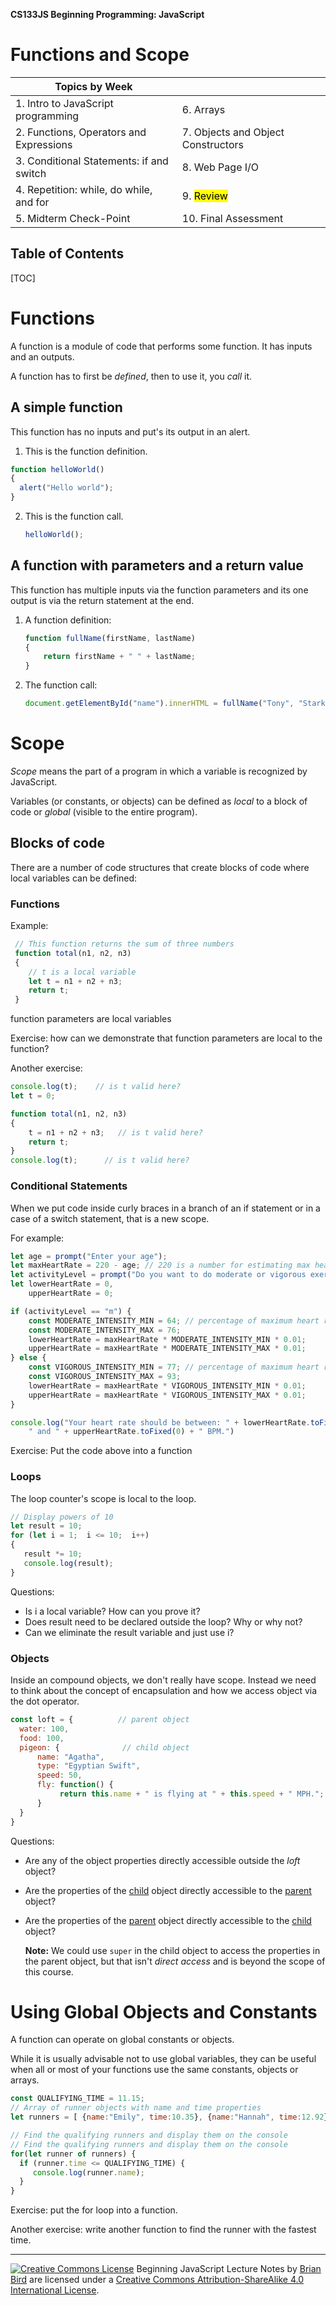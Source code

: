 **CS133JS Beginning Programming: JavaScript**

<h1>Functions and Scope</h1>


| Topics by Week                           |                                    |
| ---------------------------------------- | ---------------------------------- |
| 1. Intro to JavaScript programming       | 6. Arrays                          |
| 2. Functions, Operators and Expressions  | 7. Objects and Object Constructors |
| 3. Conditional Statements: if and switch | 8. Web Page I/O                    |
| 4. Repetition: while, do while, and for  | 9. <mark>Review</mark>             |
| 5. Midterm Check-Point                   | 10. Final Assessment               |


<h2>Table of Contents</h2>

[TOC]

# Functions

A function is a module of code that performs some function. It has inputs and an outputs. 

A function has to first be *defined*, then to use it, you *call* it.

## A simple function

This function has no inputs and put's its output in an alert. 

1. This is the function definition. 

```javascript
function helloWorld()
{
  alert("Hello world");
}
```

2. This is the function call. 

   ```javascript
   helloWorld();
   ```

## A function with parameters and a return value

This function has multiple inputs via the function parameters and its one output is via the return statement at the end.

1. A function definition:

   ```javascript
   function fullName(firstName, lastName)
   {
       return firstName + " " + lastName;
   }
   ```

2. The function call:

   ```javascript
   document.getElementById("name").innerHTML = fullName("Tony", "Stark");
   ```



# Scope

*Scope* means the part of a program in which a variable is recognized by JavaScript. 

Variables (or constants, or objects) can be defined as *local* to a block of code or *global* (visible to the entire program).

## Blocks of code

There are a number of code structures that create blocks of code where local variables can be defined:

### Functions

Example:

```javascript
 // This function returns the sum of three numbers
 function total(n1, n2, n3)
 {
    // t is a local variable
    let t = n1 + n2 + n3;
    return t;
 }
```

function parameters are local variables

Exercise: how can we demonstrate that function parameters are local to the function?

Another exercise: 

```javascript
console.log(t);    // is t valid here?
let t = 0;

function total(n1, n2, n3)
{
    t = n1 + n2 + n3;   // is t valid here?
    return t;
}
console.log(t);      // is t valid here?
```



### Conditional Statements

When we put code inside curly braces in a branch of an if statement or in a case of a switch statement, that is a new scope.

For example:

```javascript
let age = prompt("Enter your age");
let maxHeartRate = 220 - age; // 220 is a number for estimating max heart rate
let activityLevel = prompt("Do you want to do moderate or vigorous exercise? (m or v)");
let lowerHeartRate = 0,
    upperHeartRate = 0;

if (activityLevel == "m") {
    const MODERATE_INTENSITY_MIN = 64; // percentage of maximum heart rate
    const MODERATE_INTENSITY_MAX = 76;
    lowerHeartRate = maxHeartRate * MODERATE_INTENSITY_MIN * 0.01;
    upperHeartRate = maxHeartRate * MODERATE_INTENSITY_MAX * 0.01;
} else {
    const VIGOROUS_INTENSITY_MIN = 77; // percentage of maximum heart rate
    const VIGOROUS_INTENSITY_MAX = 93;
    lowerHeartRate = maxHeartRate * VIGOROUS_INTENSITY_MIN * 0.01;
    upperHeartRate = maxHeartRate * VIGOROUS_INTENSITY_MAX * 0.01;
}

console.log("Your heart rate should be between: " + lowerHeartRate.toFixed(0) +
    " and " + upperHeartRate.toFixed(0) + " BPM.")

```

Exercise: Put the code above into a function

### Loops

The loop counter's scope is local to the loop.

```javascript
// Display powers of 10
let result = 10;
for (let i = 1;  i <= 10;  i++) 
{            
   result *= 10;       
   console.log(result);
}
```

Questions:

- Is i a local variable? How can you prove it? 
- Does result need to be declared outside the loop? Why or why not?
- Can we eliminate the result variable and just use i?

### Objects

Inside an compound objects, we don't really have scope. Instead we need to think about the concept of encapsulation and how we access object via the dot operator.

```javascript
const loft = {          // parent object
  water: 100, 
  food: 100,   
  pigeon: {              // child object
      name: "Agatha", 
      type: "Egyptian Swift", 
      speed: 50,
      fly: function() {
           return this.name + " is flying at " + this.speed + " MPH.";
      }
  }
}
```

Questions:

- Are any of the object properties directly accessible outside the *loft* object?
- Are the properties of the <u>child</u> object directly accessible to the <u>parent</u> object?
- Are the properties of the <u>parent</u> object directly accessible to the <u>child</u> object?

  **Note:** We could use `super` in the child object to access the properties in the parent object, but that isn't *direct access* and is beyond the scope of this course.



# Using Global Objects and Constants

A function can operate on global constants or objects.

While it is usually advisable not to use global variables, they can be useful when all or most of your functions use the same constants, objects or arrays.



```javascript
const QUALIFYING_TIME = 11.15;
// Array of runner objects with name and time properties
let runners = [ {name:"Emily", time:10.35}, {name:"Hannah", time:12.92}, {name:"Madison", time:9.87}, {name:"Ashley", time:11.16}, {name:"Sarah", time:12.01}, {name:"Alexis", time:11.15}];  

// Find the qualifying runners and display them on the console
// Find the qualifying runners and display them on the console
for(let runner of runners) {
  if (runner.time <= QUALIFYING_TIME) {
     console.log(runner.name);
  }
}
```

Exercise: put the for loop into a function.

Another exercise: write another function to find the runner with the fastest time.



------

[![Creative Commons License](https://i.creativecommons.org/l/by-sa/4.0/88x31.png)](http://creativecommons.org/licenses/by-sa/4.0/) Beginning JavaScript Lecture Notes by [Brian Bird](https://profbird.online) are licensed under a [Creative Commons Attribution-ShareAlike 4.0 International License](http://creativecommons.org/licenses/by-sa/4.0/). 